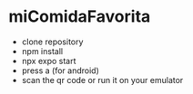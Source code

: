 # miComidaFavorita

- clone repository
- npm install
- npx expo start
- press a (for android)
- scan the qr code or run it on your emulator
